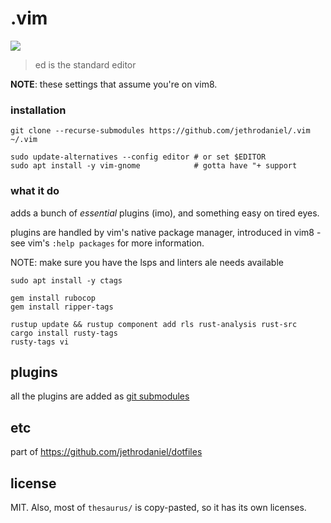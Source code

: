 # .vim

![](https://img.shields.io/github/license/jethrodaniel/.vim.svg)

> ed is the standard editor

**NOTE**: these settings that assume you're on vim8.

### installation

```
git clone --recurse-submodules https://github.com/jethrodaniel/.vim ~/.vim

sudo update-alternatives --config editor # or set $EDITOR
sudo apt install -y vim-gnome            # gotta have "+ support
```

### what it do

adds a bunch of _essential_ plugins (imo), and something easy on tired eyes.

plugins are handled by vim's native package manager, introduced in vim8 - see
vim's `:help packages` for more information.

NOTE: make sure you have the lsps and linters ale needs available

```
sudo apt install -y ctags

gem install rubocop
gem install ripper-tags

rustup update && rustup component add rls rust-analysis rust-src
cargo install rusty-tags
rusty-tags vi
```

## plugins

all the plugins are added as [git submodules](.gitmodules)

## etc

part of https://github.com/jethrodaniel/dotfiles

## license

MIT. Also, most of `thesaurus/` is copy-pasted, so it has its own licenses.
